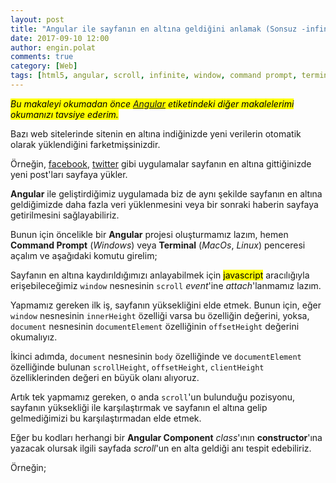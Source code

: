 ```yaml
---
layout: post
title: "Angular ile sayfanın en altına geldiğini anlamak (Sonsuz -infinite- scroll)"
date: 2017-09-10 12:00
author: engin.polat
comments: true
category: [Web]
tags: [html5, angular, scroll, infinite, window, command prompt, terminal, javascript, ng, new, window, scroll, event, attach, innerHeight, document, documentElement, offsetHeight, body, scrollHeight, clientHeight, math, max, component, selector, export, class, addEventListener, function]
---
```

<mark><em>Bu makaleyi okumadan önce <a href="/etiketler/#angular-ref" target="_blank">Angular</a> etiketindeki diğer makalelerimi okumanızı tavsiye ederim.</em></mark>

Bazı web sitelerinde sitenin en altına indiğinizde yeni verilerin otomatik olarak yüklendiğini farketmişsinizdir.

Örneğin, <a href="https://facebook.com" target="_blank">facebook</a>, <a href="https://twitter.com" target="_blank">twitter</a> gibi uygulamalar sayfanın en altına gittiğinizde yeni post'ları sayfaya yükler.

**Angular** ile geliştirdiğimiz uygulamada biz de aynı şekilde sayfanın en altına geldiğimizde daha fazla veri yüklenmesini veya bir sonraki haberin sayfaya getirilmesini sağlayabiliriz.

Bunun için öncelikle bir **Angular** projesi oluşturmamız lazım, hemen **Command Prompt** (*Windows*) veya **Terminal** (*MacOs*, *Linux*) penceresi açalım ve aşağıdaki komutu girelim;

<script src="https://gist.github.com/polatengin/313a5d84fc428046b8be6947beda9405.js?file=angular-command.ps1"></script>

Sayfanın en altına kaydırıldığımızı anlayabilmek için <mark>javascript</mark> aracılığıyla erişebileceğimiz <code>window</code> nesnesinin <code>scroll</code> *event*'ine *attach*'lanmamız lazım.

Yapmamız gereken ilk iş, sayfanın yüksekliğini elde etmek. Bunun için, eğer <code>window</code> nesnesinin <code>innerHeight</code> özelliği varsa bu özelliğin değerini, yoksa, <code>document</code> nesnesinin <code>documentElement</code> özelliğinin <code>offsetHeight</code> değerini okumalıyız.

İkinci adımda, <code>document</code> nesnesinin <code>body</code> özelliğinde ve <code>documentElement</code> özelliğinde bulunan <code>scrollHeight</code>, <code>offsetHeight</code>, <code>clientHeight</code> özelliklerinden değeri en büyük olanı alıyoruz.

Artık tek yapmamız gereken, o anda <code>scroll</code>'un bulunduğu pozisyonu, sayfanın yüksekliği ile karşılaştırmak ve sayfanın el altına gelip gelmediğimizi bu karşılaştırmadan elde etmek.

Eğer bu kodları herhangi bir **Angular Component** *class*'ının **constructor**'ına yazacak olursak ilgili sayfada *scroll*'un en alta geldiği anı tespit edebiliriz.

Örneğin;

<script src="https://gist.github.com/polatengin/313a5d84fc428046b8be6947beda9405.js?file=app.component.ts"></script>
